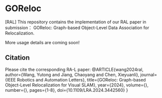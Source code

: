 # GOReloc
[RAL] This repository contains the implementation of our RAL paper in submission： GOReloc: Graph-based Object-Level Data Association for Relocalization.

More usage details are coming soon!

## Citation
Please cite the corresponding RA-L paper:
    @ARTICLE{wang2024ral,
      author={Wang, Yutong and Jiang, Chaoyang and Chen, Xieyuanli},
      journal={IEEE Robotics and Automation Letters}, 
      title={GOReloc: Graph-based Object-Level Relocalization for Visual SLAM}, 
      year={2024},
      volume={},
      number={},
      pages={1-8},
      doi={10.1109/LRA.2024.3442560}
      }
